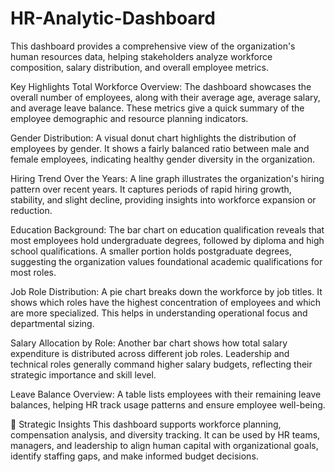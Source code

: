 # HR-Analytic-Dashboard
This dashboard provides a comprehensive view of the organization's human resources data, helping stakeholders analyze workforce composition, salary distribution, and overall employee metrics.

Key Highlights
Total Workforce Overview: The dashboard showcases the overall number of employees, along with their average age, average salary, and average leave balance. These metrics give a quick summary of the employee demographic and resource planning indicators.<br/>

Gender Distribution: A visual donut chart highlights the distribution of employees by gender. It shows a fairly balanced ratio between male and female employees, indicating healthy gender diversity in the organization.<br/>

Hiring Trend Over the Years: A line graph illustrates the organization's hiring pattern over recent years. It captures periods of rapid hiring growth, stability, and slight decline, providing insights into workforce expansion or reduction.<br/>

Education Background: The bar chart on education qualification reveals that most employees hold undergraduate degrees, followed by diploma and high school qualifications. A smaller portion holds postgraduate degrees, suggesting the organization values foundational academic qualifications for most roles.<br/>

Job Role Distribution: A pie chart breaks down the workforce by job titles. It shows which roles have the highest concentration of employees and which are more specialized. This helps in understanding operational focus and departmental sizing.<br/>

Salary Allocation by Role: Another bar chart shows how total salary expenditure is distributed across different job roles. Leadership and technical roles generally command higher salary budgets, reflecting their strategic importance and skill level.<br/>

Leave Balance Overview: A table lists employees with their remaining leave balances, helping HR track usage patterns and ensure employee well-being.<br/>

🧩 Strategic Insights
This dashboard supports workforce planning, compensation analysis, and diversity tracking. It can be used by HR teams, managers, and leadership to align human capital with organizational goals, identify staffing gaps, and make informed budget decisions.
